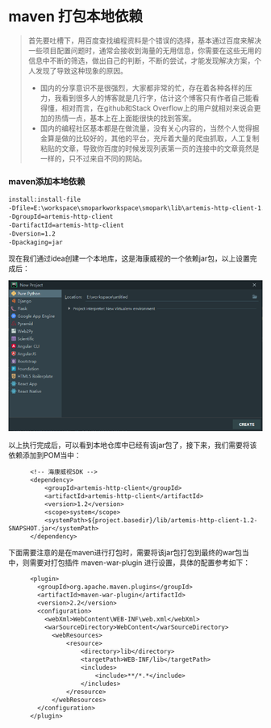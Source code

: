 # maven 打包本地依赖

> 首先要吐槽下，用百度查找编程资料是个错误的选择，基本通过百度来解决一些项目配置问题时，通常会接收到海量的无用信息，你需要在这些无用的信息中不断的筛选，做出自己的判断，不断的尝试，才能发现解决方案，个人发现了导致这种现象的原因。
>
> * 国内的分享意识不是很强烈，大家都非常的忙，存在着各种各样的压力，我看到很多人的博客就是几行字，估计这个博客只有作者自己能看得懂，相对而言，在github和Stack Overflow上的用户就相对来说会更加的热情一点，基本上在上面能很快的找到答案。
> * 国内的编程社区基本都是在做流量，没有关心内容的，当然个人觉得掘金算是做的比较好的，其他的平台，充斥着大量的爬虫抓取，人工复制粘贴的文章，导致你百度的时候发现列表第一页的连接中的文章竟然是一样的，只不过来自不同的网站。

### maven添加本地依赖

```bash
install:install-file   
-Dfile=E:\workspace\smoparkworkspace\smopark\lib\artemis-http-client-1.2-SNAPSHOT.jar  
-DgroupId=artemis-http-client  
-DartifactId=artemis-http-client  
-Dversion=1.2  
-Dpackaging=jar
```

现在我们通过idea创建一个本地库，这是海康威视的一个依赖jar包，以上设置完成后：

![](../.gitbook/assets/image%20%283%29.png)

以上执行完成后，可以看到本地仓库中已经有该jar包了，接下来，我们需要将该依赖添加到POM当中：

```markup
	  <!-- 海康威视SDK -->
	  <dependency>
		  <groupId>artemis-http-client</groupId>
		  <artifactId>artemis-http-client</artifactId>
		  <version>1.2</version>
		  <scope>system</scope>
		  <systemPath>${project.basedir}/lib/artemis-http-client-1.2-SNAPSHOT.jar</systemPath>
	  </dependency>
```

下面需要注意的是在maven进行打包时，需要将该jar包打包到最终的war包当中，则需要对打包插件 maven-war-plugin 进行设置，具体的配置参考如下：

```markup
      <plugin>
        <groupId>org.apache.maven.plugins</groupId>
        <artifactId>maven-war-plugin</artifactId>
        <version>2.2</version>
        <configuration>
          <webXml>WebContent\WEB-INF\web.xml</webXml>
          <warSourceDirectory>WebContent</warSourceDirectory>
			<webResources>
				<resource>
					<directory>lib</directory>
					<targetPath>WEB-INF/lib</targetPath>
					<includes>
						<include>**/*.*</include>
					</includes>
				</resource>
			</webResources>
        </configuration>
      </plugin>
```

